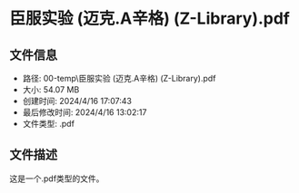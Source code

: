 ﻿# 臣服实验 (迈克.A辛格) (Z-Library).pdf

## 文件信息
- 路径: 00-temp\臣服实验 (迈克.A辛格) (Z-Library).pdf
- 大小: 54.07 MB
- 创建时间: 2024/4/16 17:07:43
- 最后修改时间: 2024/4/16 13:02:17
- 文件类型: .pdf

## 文件描述
这是一个.pdf类型的文件。

